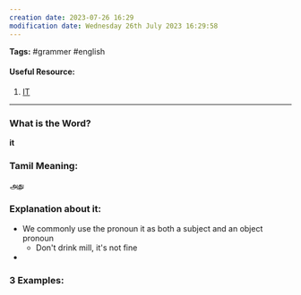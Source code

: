 ```yaml
---
creation date: 2023-07-26 16:29
modification date: Wednesday 26th July 2023 16:29:58
---
```


**Tags:** #grammer #english 

#### Useful Resource:
1. [IT](https://dictionary.cambridge.org/grammar/british-grammar/it)

--------------------------------------

### What is the Word?

**it**

### Tamil Meaning:

அது

### Explanation about it:

* We commonly use the pronoun it as both a subject and an object pronoun
	* Don't drink mill, it's not fine
* 

### 3 Examples:




